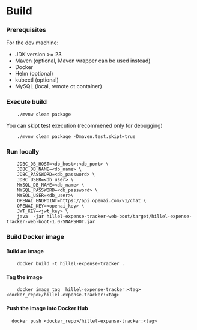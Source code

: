 # Build

### Prerequisites

For the dev machine:
- JDK version >= 23
- Maven (optional, Maven wrapper can be used instead)
- Docker
- Helm (optional)
- kubectl (optional)
- MySQL (local, remote ot container)


### Execute build
```shell
    ./mvnw clean package
```

You can skipt test execution (recommened only for debugging)
```shell
    ./mvnw clean package -Dmaven.test.skipt=true
```

### Run locally

```shell
    JDBC_DB_HOST=<db_host>:<db_port> \
    JDBC_DB_NAME=<db_name> \
    JDBC_PASSWORD=<db_password> \
    JDBC_USER=<db_user> \
    MYSQL_DB_NAME=<db_name> \
    MYSQL_PASSWORD=<db_password> \
    MYSQL_USER=<db_user>\
    OPENAI_ENDPOINT=https://api.openai.com/v1/chat \
    OPENAI_KEY=<openai_key> \
    JWT_KEY=<jwt_key> \
    java  -jar hillel-expense-tracker-web-boot/target/hillel-expense-tracker-web-boot-1.0-SNAPSHOT.jar
```

### Build Docker image
#### Build an image
```shell
    docker build -t hillel-expense-tracker .
```
#### Tag the image
```shell
    docker image tag  hillel-expense-tracker:<tag> <docker_repo>/hillel-expense-tracker:<tag>
```

#### Push the image into Docker Hub
```shell
  docker push <docker_repo>/hillel-expense-tracker:<tag>
```

